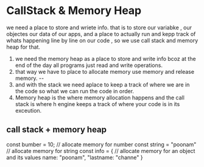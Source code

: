 # CallStack & Memory Heap

we need a place to store and wriete info.
that is to store our variabke , our objectes our data of our apps, and a place to actually run and kepp track of whats happening line by line on our code ,
so we use call stack and memory heap for that.


1. we need the memory heap as a place to store and write info bcoz at the end of the day all programs just read and write operations.
2. that way we have to place to allocate memory use memory and release memory.
--
3. and with the stack we need aplace to keep a track of where we are in the code so what we can run the code in order.
4. Memory heap is the where memory allocation happens and the call stack is where h engine keeps a track of where your code is in its exceution.

## call stack + memory heap 

const bumber = 10; // allocate memory for number
const string = "poonam" // allocate memory for string
const info = {         // allocate memory for an object and its values 
    name: "poonam",
    "lastname: "channe"
}

